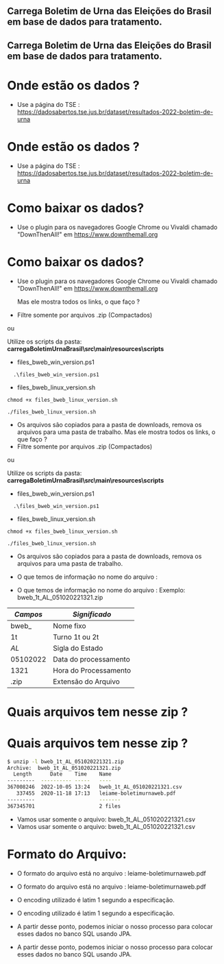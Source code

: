 ## Carrega Boletim de Urna das Eleições do Brasil em base de dados para tratamento.
## Carrega Boletim de Urna das Eleições do Brasil em base de dados para tratamento.

# Onde estão os dados ?
- Use a página do TSE : https://dadosabertos.tse.jus.br/dataset/resultados-2022-boletim-de-urna
# Onde estão os dados ?
- Use a página do TSE : https://dadosabertos.tse.jus.br/dataset/resultados-2022-boletim-de-urna

# Como baixar os dados?
- Use o plugin para os navegadores Google Chrome ou Vivaldi chamado "DownThenAll!" em https://www.downthemall.org
# Como baixar os dados?
- Use o plugin para os navegadores Google Chrome ou Vivaldi chamado "DownThenAll!" em https://www.downthemall.org
  
  Mas ele mostra todos os links, o que faço ?
- Filtre somente por arquivos .zip (Compactados)

ou 

Utilize os scripts da pasta:  **carregaBoletimUrnaBrasil\src\main\resources\scripts**


- files_bweb_win_version.ps1
```shell
  .\files_bweb_win_version.ps1
```

- files_bweb_linux_version.sh

```shell
chmod +x files_bweb_linux_version.sh
```

```shell
./files_bweb_linux_version.sh
```
  
- Os arquivos são copiados para a pasta de downloads, remova os arquivos para uma pasta de trabalho.
  Mas ele mostra todos os links, o que faço ?
- Filtre somente por arquivos .zip (Compactados)

ou 

Utilize os scripts da pasta:  **carregaBoletimUrnaBrasil\src\main\resources\scripts**


- files_bweb_win_version.ps1
```shell
  .\files_bweb_win_version.ps1
```

- files_bweb_linux_version.sh

```shell
chmod +x files_bweb_linux_version.sh
```

```shell
./files_bweb_linux_version.sh
```
  
- Os arquivos são copiados para a pasta de downloads, remova os arquivos para uma pasta de trabalho.

- O que temos de informação no nome do arquivo :
- O que temos de informação no nome do arquivo :
    Exemplo: bweb_1t_AL_051020221321.zip
   
          
*Campos*  | *Significado*
--------- | -------------
bweb_     | Nome fixo             
1t        | Turno 1t ou 2t        
_AL_      | Sigla do Estado       
05102022  | Data do processamento 
1321      | Hora do Processamento 
.zip      | Extensão do Arquivo           

# Quais arquivos tem nesse zip ?
# Quais arquivos tem nesse zip ?

~~~bash
$ unzip -l bweb_1t_AL_051020221321.zip 
Archive:  bweb_1t_AL_051020221321.zip
  Length      Date    Time    Name
---------  ---------- -----   ----
367008246  2022-10-05 13:24   bweb_1t_AL_051020221321.csv
   337455  2020-11-18 17:13   leiame-boletimurnaweb.pdf
---------                     -------
367345701                     2 files
~~~

- Vamos usar somente o arquivo: bweb_1t_AL_051020221321.csv
- Vamos usar somente o arquivo: bweb_1t_AL_051020221321.csv

# Formato do Arquivo:

- O formato do arquivo está no arquivo : leiame-boletimurnaweb.pdf
- O formato do arquivo está no arquivo : leiame-boletimurnaweb.pdf

- O encoding utilizado é latim 1 segundo a especificação.
- O encoding utilizado é latim 1 segundo a especificação.

- A partir desse ponto, podemos iniciar o nosso processo para colocar esses dados no banco SQL usando JPA.
- A partir desse ponto, podemos iniciar o nosso processo para colocar esses dados no banco SQL usando JPA.
